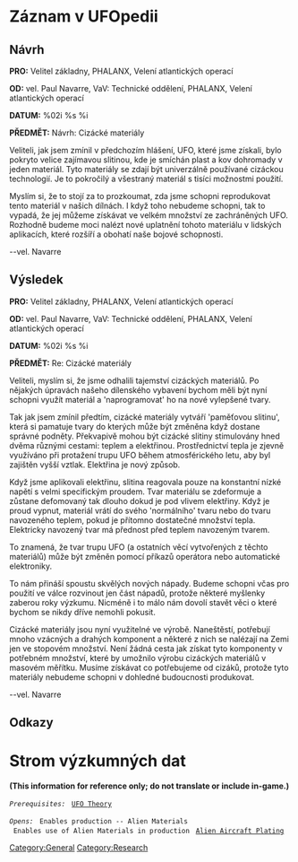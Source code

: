 # Záznam v UFOpedii

## Návrh

**PRO:** Velitel základny, PHALANX, Velení atlantických operací

**OD:** vel. Paul Navarre, VaV: Technické oddělení, PHALANX, Velení
atlantických operací

**DATUM:** %02i %s %i

**PŘEDMĚT:** Návrh: Cizácké materiály

Veliteli, jak jsem zmínil v předchozím hlášení, UFO, které jsme získali,
bylo pokryto velice zajímavou slitinou, kde je smíchán plast a kov
dohromady v jeden materiál. Tyto materiály se zdají být univerzálně
používané cizáckou technologií. Je to pokročilý a všestraný materiál s
tisíci možnostmi použití.

Myslím si, že to stojí za to prozkoumat, zda jsme schopni reprodukovat
tento materiál v našich dílnách. I když toho nebudeme schopni, tak to
vypadá, že jej můžeme získávat ve velkém množství ze zachráněných UFO.
Rozhodně budeme moci nalézt nové uplatnění tohoto materiálu v lidských
aplikacích, které rozšíří a obohatí naše bojové schopnosti.

--vel. Navarre

## Výsledek

**PRO:** Velitel základny, PHALANX, Velení atlantických operací

**OD:** vel. Paul Navarre, VaV: Technické oddělení, PHALANX, Velení
atlantických operací

**DATUM:** %02i %s %i

**PŘEDMĚT:** Re: Cizácké materiály

Veliteli, myslím si, že jsme odhalili tajemství cizáckých materiálů. Po
nějakých úpravách našeho dílenského vybavení bychom měli být nyní
schopni využít materiál a 'naprogramovat' ho na nové vylepšené tvary.

Tak jak jsem zmínil předtím, cizácké materiály vytváří 'paměťovou
slitinu', která si pamatuje tvary do kterých může být změněna když
dostane správné podněty. Překvapivě mohou být cizácké slitiny
stimulovány hned dvěma různými cestami: teplem a elektřinou.
Prostřednictví tepla je zjevně využíváno při protažení trupu UFO během
atmosférického letu, aby byl zajištěn vyšší vztlak. Elektřina je nový
způsob.

Když jsme aplikovali elektřinu, slitina reagovala pouze na konstantní
nízké napětí s velmi specifickým proudem. Tvar materiálu se zdeformuje a
zůstane defomovaný tak dlouho dokud je pod vlivem elektřiny. Když je
proud vypnut, materiál vrátí do svého 'normálního' tvaru nebo do tvaru
navozeného teplem, pokud je přítomno dostatečné množství tepla.
Elektricky navozený tvar má přednost před teplem navozeným tvarem.

To znamená, že tvar trupu UFO (a ostatních věcí vytvořených z těchto
materiálů) může být změněn pomocí příkazů operátora nebo automatické
elektroniky.

To nám přináší spoustu skvělých nových nápady. Budeme schopni včas pro
použití ve válce rozvinout jen část nápadů, protože některé myšlenky
zaberou roky výzkumu. Nicméně i to málo nám dovolí stavět věci o které
bychom se nikdy dříve nemohli pokusit.

Cizácké materiály jsou nyní využitelné ve výrobě. Naneštěstí, potřebují
mnoho vzácných a drahých komponent a některé z nich se nalézají na Zemi
jen ve stopovém množství. Není žádná cesta jak získat tyto komponenty v
potřebném množství, které by umožnilo výrobu cizáckých materiálů v
masovém měřítku. Musíme získávat co potřebujeme od cizáků, protože tyto
materiály nebudeme schopni v dohledné budoucnosti produkovat.

--vel. Navarre

## Odkazy

# Strom výzkumných dat

**(This information for reference only; do not translate or include
in-game.)**

*`Prerequisites:`*
` `[`UFO Theory`](Research/UFO_Theory "wikilink")

*`Opens:`*
` Enables production -- Alien Materials`
` Enables use of Alien Materials in production`
` `[`Alien Aircraft Plating`](Aircraft_Equipment/Armour/Alien_Aircraft_Plating "wikilink")

[Category:General](Category:General "wikilink")
[Category:Research](Category:Research "wikilink")